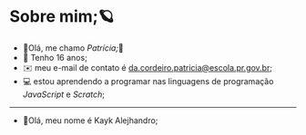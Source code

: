 #  Sobre mim;:ringed_planet:

- :sunflower:Olá, me chamo _Patrícia;_:sunflower:
- :pushpin: Tenho 16 anos;
- :envelope: meu e-mail de contato é da.cordeiro.patricia@escola.pr.gov.br;
- :computer: estou aprendendo a programar nas linguagens de programação *JavaScript* e *Scratch*;
-------------------------------------------------------------------------------------------------
- :bat:Olá, meu nome é Kayk Alejhandro;
